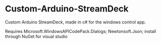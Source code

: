 # Custom-Arduino-StreamDeck
Custom Arduino StreamDeck, made in c# for the windows control app.

Requires Microsoft.WindowsAPICodePack.Dialogs; Newtonsoft.Json; install through NuGet for visual studio
